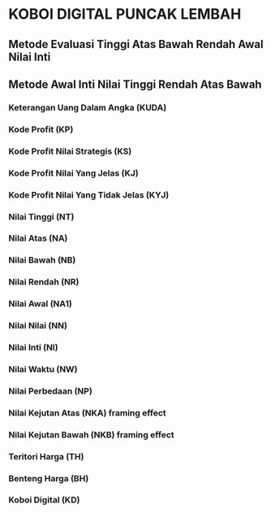 # KOBOI DIGITAL PUNCAK LEMBAH
## Metode Evaluasi Tinggi Atas Bawah Rendah Awal Nilai Inti
## Metode Awal Inti Nilai Tinggi Rendah Atas Bawah
### Keterangan Uang Dalam Angka (KUDA)
### Kode Profit (KP)
### Kode Profit Nilai Strategis (KS)
### Kode Profit Nilai Yang Jelas (KJ)
### Kode Profit Nilai Yang Tidak Jelas (KYJ)
### Nilai Tinggi (NT)
### Nilai Atas (NA)
### Nilai Bawah (NB)
### Nilai Rendah (NR)
### Nilai Awal (NA1)
### Nilai Nilai (NN)
### Nilai Inti (NI)
### Nilai Waktu (NW)
### Nilai Perbedaan (NP)
### Nilai Kejutan Atas (NKA) framing effect
### Nilai Kejutan Bawah (NKB) framing effect
### Teritori Harga (TH)
### Benteng Harga (BH)
### Koboi Digital (KD)
